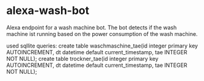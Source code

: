 # alexa-wash-bot
Alexa endpoint for a wash machine bot. The bot detects if the wash machine ist running based on the power consumption of the wash machine.


used sqllite queries:
create table waschmaschine_tae(id integer primary key AUTOINCREMENT, dt datetime default current_timestamp, tae INTEGER NOT NULL);
create table trockner_tae(id integer primary key AUTOINCREMENT, dt datetime default current_timestamp, tae INTEGER NOT NULL);
